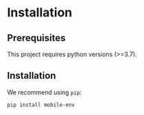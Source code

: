 # Installation

## Prerequisites
This project requires python versions (>=3.7). 

## Installation
We recommend using `pip`:
```bash
pip install mobile-env
``` 
